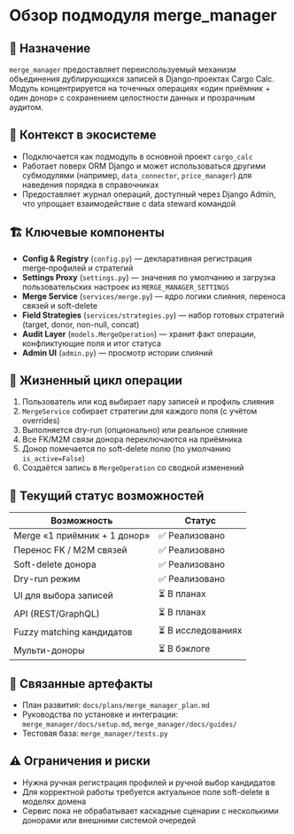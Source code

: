 # Обзор подмодуля merge_manager

## 🎯 Назначение
`merge_manager` предоставляет переиспользуемый механизм объединения дублирующихся записей в Django‑проектах Cargo Calc. Модуль концентрируется на точечных операциях «один приёмник + один донор» с сохранением целостности данных и прозрачным аудитом.

## 🧭 Контекст в экосистеме
- Подключается как подмодуль в основной проект `cargo_calc`
- Работает поверх ORM Django и может использоваться другими субмодулями (например, `data_connector`, `price_manager`) для наведения порядка в справочниках
- Предоставляет журнал операций, доступный через Django Admin, что упрощает взаимодействие с data steward командой

## 🏗️ Ключевые компоненты
- **Config & Registry** (`config.py`) — декларативная регистрация merge‑профилей и стратегий
- **Settings Proxy** (`settings.py`) — значения по умолчанию и загрузка пользовательских настроек из `MERGE_MANAGER_SETTINGS`
- **Merge Service** (`services/merge.py`) — ядро логики слияния, переноса связей и soft-delete
- **Field Strategies** (`services/strategies.py`) — набор готовых стратегий (target, donor, non-null, concat)
- **Audit Layer** (`models.MergeOperation`) — хранит факт операции, конфликтующие поля и итог статуса
- **Admin UI** (`admin.py`) — просмотр истории слияний

## 🔄 Жизненный цикл операции
1. Пользователь или код выбирает пару записей и профиль слияния
2. `MergeService` собирает стратегии для каждого поля (с учётом overrides)
3. Выполняется dry-run (опционально) или реальное слияние
4. Все FK/M2M связи донора переключаются на приёмника
5. Донор помечается по soft-delete полю (по умолчанию `is_active=False`)
6. Создаётся запись в `MergeOperation` со сводкой изменений

## 📌 Текущий статус возможностей
| Возможность | Статус |
|-------------|--------|
| Merge «1 приёмник + 1 донор» | ✅ Реализовано |
| Перенос FK / M2M связей | ✅ Реализовано |
| Soft-delete донора | ✅ Реализовано |
| Dry-run режим | ✅ Реализовано |
| UI для выбора записей | ⏳ В планах |
| API (REST/GraphQL) | ⏳ В планах |
| Fuzzy matching кандидатов | ⏳ В исследованиях |
| Мульти-доноры | ⏳ В бэклоге |

## 🔗 Связанные артефакты
- План развития: `docs/plans/merge_manager_plan.md`
- Руководства по установке и интеграции: `merge_manager/docs/setup.md`, `merge_manager/docs/guides/`
- Тестовая база: `merge_manager/tests.py`

## ⚠️ Ограничения и риски
- Нужна ручная регистрация профилей и ручной выбор кандидатов
- Для корректной работы требуется актуальное поле soft-delete в моделях домена
- Сервис пока не обрабатывает каскадные сценарии с несколькими донорами или внешними системой очередей
